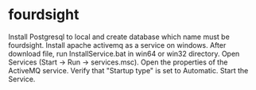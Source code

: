# fourdsight
Install Postgresql to local and create database which name must be fourdsight.
Install apache activemq as a service on windows. After download file, run InstallService.bat in win64 or win32 directory.
Open Services (Start -> Run -> services.msc).
Open the properties of the ActiveMQ service.
Verify that "Startup type" is set to Automatic.
Start the Service.
